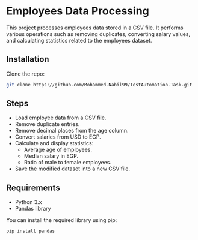 # Employees Data Processing

This project processes employees data stored in a CSV file. It performs various operations such as removing duplicates, converting salary values, and calculating statistics related to the employees dataset.

## Installation

Clone the repo:

```sh
git clone https://github.com/Mohammed-Nabil99/TestAutomation-Task.git
```

## Steps

- Load employee data from a CSV file.
- Remove duplicate entries.
- Remove decimal places from the age column.
- Convert salaries from USD to EGP.
- Calculate and display statistics:
  - Average age of employees.
  - Median salary in EGP.
  - Ratio of male to female employees.
- Save the modified dataset into a new CSV file.

## Requirements

- Python 3.x
- Pandas library

You can install the required library using pip:

```bash
pip install pandas
